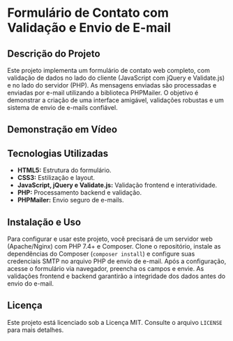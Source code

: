 # Formulário de Contato com Validação e Envio de E-mail

## Descrição do Projeto

Este projeto implementa um formulário de contato web completo, com validação de dados no lado do cliente (JavaScript com jQuery e Validate.js) e no lado do servidor (PHP). As mensagens enviadas são processadas e enviadas por e-mail utilizando a biblioteca PHPMailer. O objetivo é demonstrar a criação de uma interface amigável, validações robustas e um sistema de envio de e-mails confiável.

## Demonstração em Vídeo



## Tecnologias Utilizadas

*   **HTML5:** Estrutura do formulário.
*   **CSS3:** Estilização e layout.
*   **JavaScript, jQuery e Validate.js:** Validação frontend e interatividade.
*   **PHP:** Processamento backend e validação.
*   **PHPMailer:** Envio seguro de e-mails.

## Instalação e Uso

Para configurar e usar este projeto, você precisará de um servidor web (Apache/Nginx) com PHP 7.4+ e Composer. Clone o repositório, instale as dependências do Composer (`composer install`) e configure suas credenciais SMTP no arquivo PHP de envio de e-mail. Após a configuração, acesse o formulário via navegador, preencha os campos e envie. As validações frontend e backend garantirão a integridade dos dados antes do envio do e-mail.

## Licença

Este projeto está licenciado sob a Licença MIT. Consulte o arquivo `LICENSE` para mais detalhes.
